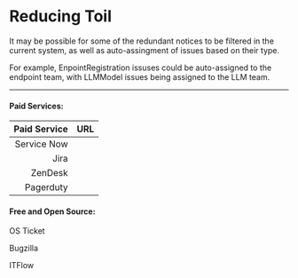 # Reducing Toil

It may be possible for some of the redundant notices to be filtered in the current system, as well as auto-assingment of issues based on their type. 

For example, EnpointRegistration issuses could be auto-assigned to the endpoint team, with LLMModel issues being assigned to the LLM team.

----

#### Paid Services:

| Paid Service | URL |
|-----:|---------------|
|Service Now|               |
|Jira|               |
|ZenDesk|               |
|Pagerduty|               |



#### Free and Open Source:

OS Ticket

Bugzilla

ITFlow
